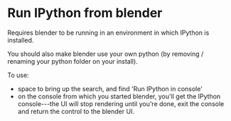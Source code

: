 # Run IPython from blender

Requires blender to be running in an environment in which IPython is installed.

You should also make blender use your own python (by removing /  renaming your python folder on your install).

To use: 

* space to bring up the search, and find 'Run IPython in console'
* on the console from which you started blender, you'll get the IPython console---the UI will stop rendering until you're done, exit the console and return the control to the blender UI.
